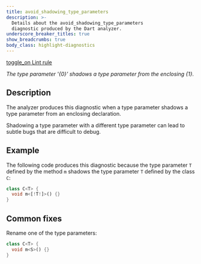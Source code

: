 ```yaml
---
title: avoid_shadowing_type_parameters
description: >-
  Details about the avoid_shadowing_type_parameters
  diagnostic produced by the Dart analyzer.
underscore_breaker_titles: true
show_breadcrumbs: true
body_class: highlight-diagnostics
---
```


<div class="tags">
  <a class="tag-label"
      href="/tools/linter-rules/avoid_shadowing_type_parameters"
      title="Learn about the lint rule that enables this diagnostic."
      aria-label="Learn about the lint rule that enables this diagnostic."
      target="_blank">
    <span class="material-symbols" aria-hidden="true">toggle_on</span>
    <span>Lint rule</span>
  </a>
</div>

_The type parameter '{0}' shadows a type parameter from the enclosing {1}._

## Description

The analyzer produces this diagnostic when a type parameter shadows a type
parameter from an enclosing declaration.

Shadowing a type parameter with a different type parameter can lead to
subtle bugs that are difficult to debug.

## Example

The following code produces this diagnostic because the type parameter `T`
defined by the method `m` shadows the type parameter `T` defined by the
class `C`:

```dart
class C<T> {
  void m<[!T!]>() {}
}
```

## Common fixes

Rename one of the type parameters:

```dart
class C<T> {
  void m<S>() {}
}
```

